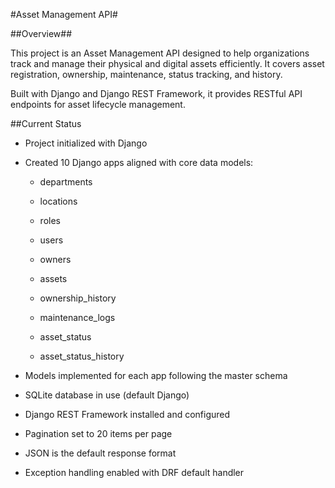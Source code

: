 #Asset Management API#

##Overview##

This project is an Asset Management API designed to help organizations track and manage their physical and digital assets efficiently. It covers asset registration, ownership, maintenance, status tracking, and history.

Built with Django and Django REST Framework, it provides RESTful API endpoints for asset lifecycle management.

##Current Status
- Project initialized with Django

- Created 10 Django apps aligned with core data models:

    - departments

    - locations

    - roles

    - users

    - owners

    - assets

    - ownership_history

    - maintenance_logs

    - asset_status

    - asset_status_history

- Models implemented for each app following the master schema

- SQLite database in use (default Django)

- Django REST Framework installed and configured

- Pagination set to 20 items per page

- JSON is the default response format

- Exception handling enabled with DRF default handler
